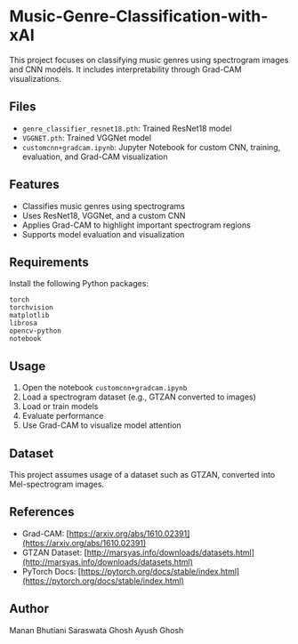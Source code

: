 # Music-Genre-Classification-with-xAI

This project focuses on classifying music genres using spectrogram images and CNN models. It includes interpretability through Grad-CAM visualizations.

## Files

* `genre_classifier_resnet18.pth`: Trained ResNet18 model
* `VGGNET.pth`: Trained VGGNet model
* `customcnn+gradcam.ipynb`: Jupyter Notebook for custom CNN, training, evaluation, and Grad-CAM visualization

## Features

* Classifies music genres using spectrograms
* Uses ResNet18, VGGNet, and a custom CNN
* Applies Grad-CAM to highlight important spectrogram regions
* Supports model evaluation and visualization

## Requirements

Install the following Python packages:

```
torch
torchvision
matplotlib
librosa
opencv-python
notebook
```

## Usage

1. Open the notebook `customcnn+gradcam.ipynb`
2. Load a spectrogram dataset (e.g., GTZAN converted to images)
3. Load or train models
4. Evaluate performance
5. Use Grad-CAM to visualize model attention

## Dataset

This project assumes usage of a dataset such as GTZAN, converted into Mel-spectrogram images.

## References

* Grad-CAM: [https://arxiv.org/abs/1610.02391](https://arxiv.org/abs/1610.02391)
* GTZAN Dataset: [http://marsyas.info/downloads/datasets.html](http://marsyas.info/downloads/datasets.html)
* PyTorch Docs: [https://pytorch.org/docs/stable/index.html](https://pytorch.org/docs/stable/index.html)

## Author

Manan Bhutiani
Saraswata Ghosh
Ayush Ghosh



